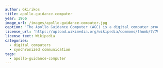 ```yaml
---
author: Gkirikos
title: apollo-guidance-computer
year: 1966
image_url: /images/apollo-guidance-computer.jpg
caption: 'The Apollo Guidance Computer (AGC) is a digital computer produced for the Apollo program that was installed on board each Apollo command module (CM) and Apollo Lunar Module (LM). The AGC provided computation and electronic interfaces for guidance, navigation, and control of the spacecraft. The AGC has a 16-bit word length, with 15 data bits and one parity bit. Most of the software on the AGC is stored in a special read-only memory known as core rope memory, fashioned by weaving wires through and around magnetic cores, though a small amount of read/write core memory is available.'
license_url: 'https://upload.wikimedia.org/wikipedia/commons/thumb/7/79/Agc_view.jpg/330px-Agc_view.jpg'
license_text: Wikipedia
categories: 
  - digital computers
  - synchronized communication
tags:
  - apollo-guidance-computer
---
```

